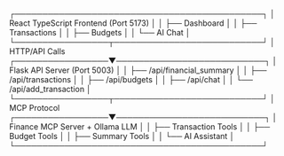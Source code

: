 ┌─────────────────────────────────────────────┐
│  React TypeScript Frontend (Port 5173)     │
│  ├── Dashboard                              │
│  ├── Transactions                           │
│  ├── Budgets                               │
│  └── AI Chat                               │
└─────────────────┬───────────────────────────┘
                  │ HTTP/API Calls
┌─────────────────▼───────────────────────────┐
│  Flask API Server (Port 5003)              │
│  ├── /api/financial_summary                │
│  ├── /api/transactions                     │
│  ├── /api/budgets                          │
│  ├── /api/chat                             │
│  └── /api/add_transaction                  │
└─────────────────┬───────────────────────────┘
                  │ MCP Protocol
┌─────────────────▼───────────────────────────┐
│  Finance MCP Server + Ollama LLM           │
│  ├── Transaction Tools                     │
│  ├── Budget Tools                          │
│  ├── Summary Tools                         │
│  └── AI Assistant                          │
└─────────────────────────────────────────────┘